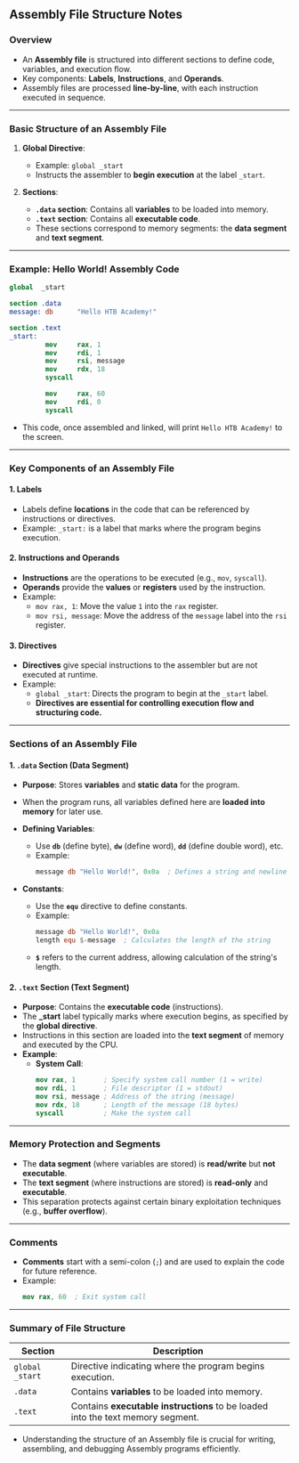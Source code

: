 ## Assembly File Structure Notes

### **Overview**
- An **Assembly file** is structured into different sections to define code, variables, and execution flow.
- Key components: **Labels**, **Instructions**, and **Operands**.
- Assembly files are processed **line-by-line**, with each instruction executed in sequence.

---

### **Basic Structure of an Assembly File**

1. **Global Directive**: 
   - Example: `global _start`
   - Instructs the assembler to **begin execution** at the label `_start`.

2. **Sections**:
   - **`.data` section**: Contains all **variables** to be loaded into memory.
   - **`.text` section**: Contains all **executable code**.
   - These sections correspond to memory segments: the **data segment** and **text segment**.

---

### **Example: Hello World! Assembly Code**
```nasm
global  _start

section .data
message: db      "Hello HTB Academy!"

section .text
_start:
         mov     rax, 1
         mov     rdi, 1
         mov     rsi, message
         mov     rdx, 18
         syscall

         mov     rax, 60
         mov     rdi, 0
         syscall
```
- This code, once assembled and linked, will print `Hello HTB Academy!` to the screen.

---

### **Key Components of an Assembly File**

#### **1. Labels**
- Labels define **locations** in the code that can be referenced by instructions or directives.
- Example: `_start:` is a label that marks where the program begins execution.

#### **2. Instructions and Operands**
- **Instructions** are the operations to be executed (e.g., `mov`, `syscall`).
- **Operands** provide the **values** or **registers** used by the instruction.
- Example:
  - `mov rax, 1`: Move the value `1` into the `rax` register.
  - `mov rsi, message`: Move the address of the `message` label into the `rsi` register.

#### **3. Directives**
- **Directives** give special instructions to the assembler but are not executed at runtime.
- Example: 
  - `global _start`: Directs the program to begin at the `_start` label.
  - **Directives are essential for controlling execution flow and structuring code.**

---

### **Sections of an Assembly File**

#### **1. `.data` Section (Data Segment)**
- **Purpose**: Stores **variables** and **static data** for the program.
- When the program runs, all variables defined here are **loaded into memory** for later use.
- **Defining Variables**:
  - Use **`db`** (define byte), **`dw`** (define word), **`dd`** (define double word), etc.
  - Example:
    ```nasm
    message db "Hello World!", 0x0a  ; Defines a string and newline
    ```

- **Constants**:
  - Use the **`equ`** directive to define constants.
  - Example:
    ```nasm
    message db "Hello World!", 0x0a
    length equ $-message  ; Calculates the length of the string
    ```
  - **`$`** refers to the current address, allowing calculation of the string's length.

#### **2. `.text` Section (Text Segment)**
- **Purpose**: Contains the **executable code** (instructions).
- The **_start** label typically marks where execution begins, as specified by the **global directive**.
- Instructions in this section are loaded into the **text segment** of memory and executed by the CPU.
- **Example**:
  - **System Call**:
    ```nasm
    mov rax, 1       ; Specify system call number (1 = write)
    mov rdi, 1       ; File descriptor (1 = stdout)
    mov rsi, message ; Address of the string (message)
    mov rdx, 18      ; Length of the message (18 bytes)
    syscall          ; Make the system call
    ```

---

### **Memory Protection and Segments**
- The **data segment** (where variables are stored) is **read/write** but **not executable**.
- The **text segment** (where instructions are stored) is **read-only** and **executable**.
- This separation protects against certain binary exploitation techniques (e.g., **buffer overflow**).

---

### **Comments**
- **Comments** start with a semi-colon (`;`) and are used to explain the code for future reference.
- Example:
  ```nasm
  mov rax, 60  ; Exit system call
  ```

---

### **Summary of File Structure**
| **Section**      | **Description**                                                                 |
|------------------|---------------------------------------------------------------------------------|
| `global _start`  | Directive indicating where the program begins execution.                        |
| `.data`          | Contains **variables** to be loaded into memory.                                |
| `.text`          | Contains **executable instructions** to be loaded into the text memory segment.  |

- Understanding the structure of an Assembly file is crucial for writing, assembling, and debugging Assembly programs efficiently.